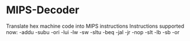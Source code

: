 # MIPS-Decoder
Translate hex machine code into MIPS instructions
Instructions supported now:
-addu
-subu
-ori
-lui
-lw
-sw
-sltu
-beq
-jal
-jr
-nop
-slt
-lb
-sb
-or
